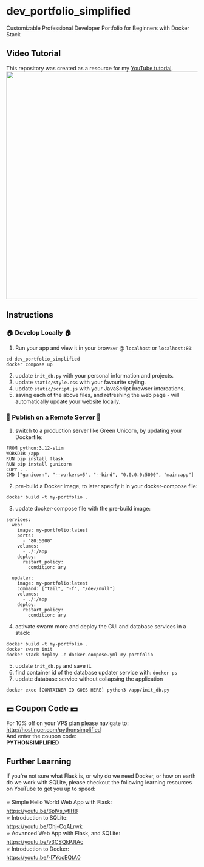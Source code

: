 # dev_portfolio_simplified
Customizable Professional Developer Portfolio for Beginners with Docker Stack

## Video Tutorial
This repository was created as a resource for my <a href="https://youtu.be/RZpMevjnLR8">YouTube tutorial</a>.
<a href="https://youtu.be/RZpMevjnLR8"><img src="https://github.com/user-attachments/assets/d32f32b1-a656-41ab-affd-5d58415d5023" width=600px></a>

## Instructions
### 🏠 Develop Locally 🏠
1. Run your app and view it in your browser @ `localhost` or `localhost:80`:
```
cd dev_portfolio_simplified
docker compose up
```
2. update `init_db.py` with your personal information and projects.
3. update `static/style.css` with your favourite styling.
4. update `static/script.js` with your JavaScript browser intercations. 
5. saving each of the above files, and refreshing the web page - will automatically update your website locally.

### 🚀 Publish on a Remote Server 🚀
1. switch to a production server like Green Unicorn, by updating your Dockerfile:
```
FROM python:3.12-slim
WORKDIR /app
RUN pip install flask
RUN pip install gunicorn
COPY . .
CMD ["gunicorn", "--workers=5", "--bind", "0.0.0.0:5000", "main:app"]
```
2. pre-build a Docker image, to later specify it in your docker-compose file:
```
docker build -t my-portfolio .
```
3. update docker-compose file with the pre-build image:
```
services:
  web:
    image: my-portfolio:latest
    ports:
      - "80:5000"
    volumes:
      - ./:/app
    deploy:
      restart_policy:
        condition: any

  updater:
    image: my-portfolio:latest
    command: ["tail", "-f", "/dev/null"]
    volumes:
      - ./:/app
    deploy:
      restart_policy:
        condition: any
```
4. activate swarm more and deploy the GUI and database services in a stack:
```
docker build -t my-portfolio .
docker swarm init
docker stack deploy -c docker-compose.yml my-portfolio
```
5. update `init_db.py` and save it.
6. find container id of the database updater service with: `docker ps`
7. update database service without collapsing the application
```
docker exec [CONTAINER ID GOES HERE] python3 /app/init_db.py
```
## 💵 Coupon Code 💵
For 10% off on your VPS plan please navigate to: 
<br>
http://hostinger.com/pythonsimplified
<br>
And enter the coupon code: 
<br>
**PYTHONSIMPLIFIED**

## Further Learning
If you're not sure what Flask is, or why do we need Docker, or how on earth do we work with SQLite, please checkout the following learning resources on YouTube to get you up to speed:
<br>
<br>
⭐ Simple Hello World Web App with Flask:
    <br>    https://youtu.be/6plVs_ytIH8
    <br>
⭐ Introduction to SQLite:
    <br>    https://youtu.be/Ohj-CqALrwk
    <br>
⭐ Advanced Web App with Flask, and SQLite:
    <br>    https://youtu.be/v3CSQkPJtAc
    <br>
⭐ Introduction to Docker:
    <br>    https://youtu.be/-l7YocEQtA0
